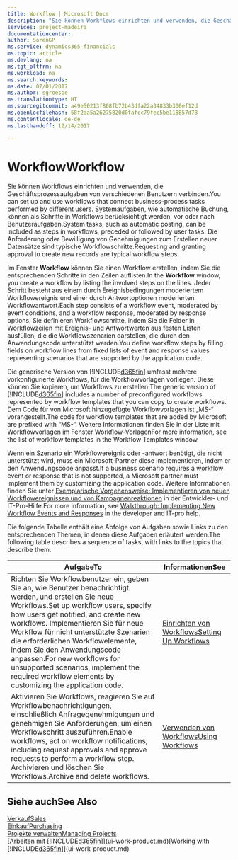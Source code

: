 ```yaml
---
title: Workflow | Microsoft Docs
description: "Sie können Workflows einrichten und verwenden, die Geschäftsprozessaufgaben von verschiedenen Benutzern verbinden. Systemaufgaben, wie automatische Buchung, können als Schritte in Workflows berücksichtigt werden, vor oder nach Benutzeraufgaben. Die Anforderung oder Bewilligung von Genehmigungen zum Erstellen neuer Datensätze sind typische Workflowschritte."
services: project-madeira
documentationcenter: 
author: SorenGP
ms.service: dynamics365-financials
ms.topic: article
ms.devlang: na
ms.tgt_pltfrm: na
ms.workload: na
ms.search.keywords: 
ms.date: 07/01/2017
ms.author: sgroespe
ms.translationtype: HT
ms.sourcegitcommit: a49e50213f808fb72b43dfa22a34833b306ef12d
ms.openlocfilehash: 58f2aa5a26275820d0fafcc79fec5be118857d78
ms.contentlocale: de-de
ms.lasthandoff: 12/14/2017

---
```

# <a name="workflow"></a><span data-ttu-id="44645-105">Workflow</span><span class="sxs-lookup"><span data-stu-id="44645-105">Workflow</span></span>
<span data-ttu-id="44645-106">Sie können Workflows einrichten und verwenden, die Geschäftsprozessaufgaben von verschiedenen Benutzern verbinden.</span><span class="sxs-lookup"><span data-stu-id="44645-106">You can set up and use workflows that connect business-process tasks performed by different users.</span></span> <span data-ttu-id="44645-107">Systemaufgaben, wie automatische Buchung, können als Schritte in Workflows berücksichtigt werden, vor oder nach Benutzeraufgaben.</span><span class="sxs-lookup"><span data-stu-id="44645-107">System tasks, such as automatic posting, can be included as steps in workflows, preceded or followed by user tasks.</span></span> <span data-ttu-id="44645-108">Die Anforderung oder Bewilligung von Genehmigungen zum Erstellen neuer Datensätze sind typische Workflowschritte.</span><span class="sxs-lookup"><span data-stu-id="44645-108">Requesting and granting approval to create new records are typical workflow steps.</span></span>  

 <span data-ttu-id="44645-109">Im Fenster **Workflow** können Sie einen Workflow erstellen, indem Sie die entsprechenden Schritte in den Zeilen auflisten.</span><span class="sxs-lookup"><span data-stu-id="44645-109">In the **Workflow** window, you create a workflow by listing the involved steps on the lines.</span></span> <span data-ttu-id="44645-110">Jeder Schritt besteht aus einem durch Ereignisbedingungen moderiertem Workflowereignis und einer durch Antwortoptionen moderierten Workflowantwort.</span><span class="sxs-lookup"><span data-stu-id="44645-110">Each step consists of a workflow event, moderated by event conditions, and a workflow response, moderated by response options.</span></span> <span data-ttu-id="44645-111">Sie definieren Workflowschritte, indem Sie die Felder in Workflowzeilen mit Ereignis- und Antwortwerten aus festen Listen ausfüllen, die die Workflowszenarien darstellen, die durch den Anwendungscode unterstützt werden.</span><span class="sxs-lookup"><span data-stu-id="44645-111">You define workflow steps by filling fields on workflow lines from fixed lists of event and response values representing scenarios that are supported by the application code.</span></span>  

 <span data-ttu-id="44645-112">Die generische Version von [!INCLUDE[d365fin](includes/d365fin_md.md)] umfasst mehrere vorkonfigurierte Workflows, für die Workflowvorlagen vorliegen. Diese können Sie kopieren, um Workflows zu erstellen.</span><span class="sxs-lookup"><span data-stu-id="44645-112">The generic version of [!INCLUDE[d365fin](includes/d365fin_md.md)] includes a number of preconfigured workflows represented by workflow templates that you can copy to create workflows.</span></span> <span data-ttu-id="44645-113">Dem Code für von Microsoft hinzugefügte Workflowvorlagen ist „MS-“ vorangestellt.</span><span class="sxs-lookup"><span data-stu-id="44645-113">The code for workflow templates that are added by Microsoft are prefixed with “MS-“.</span></span> <span data-ttu-id="44645-114">Weitere Informationen finden Sie in der Liste mit Workflowvorlagen im Fenster Workflow-Vorlagen</span><span class="sxs-lookup"><span data-stu-id="44645-114">For more information, see the list of workflow templates in the Workflow Templates window.</span></span>  

 <span data-ttu-id="44645-115">Wenn ein Szenario ein Workflowereignis oder -antwort benötigt, die nicht unterstützt wird, muss ein Microsoft-Partner diese implementieren, indem er den Anwendungscode anpasst.</span><span class="sxs-lookup"><span data-stu-id="44645-115">If a business scenario requires a workflow event or response that is not supported, a Microsoft partner must implement them by customizing the application code.</span></span> <span data-ttu-id="44645-116">Weitere Informationen finden Sie unter [Exemplarische Vorgehensweise: Implementieren von neuen Workflowereignissen und von Kampagnenreaktionen](/dynamics_nav/Walkthrough--Implementing-New-Workflow-Events-and-Responses) in der Entwickler- und IT-Pro-Hilfe.</span><span class="sxs-lookup"><span data-stu-id="44645-116">For more information, see [Walkthrough: Implementing New Workflow Events and Responses](/dynamics_nav/Walkthrough--Implementing-New-Workflow-Events-and-Responses) in the developer and IT-pro help.</span></span>  

 <span data-ttu-id="44645-117">Die folgende Tabelle enthält eine Abfolge von Aufgaben sowie Links zu den entsprechenden Themen, in denen diese Aufgaben erläutert werden.</span><span class="sxs-lookup"><span data-stu-id="44645-117">The following table describes a sequence of tasks, with links to the topics that describe them.</span></span>  

|<span data-ttu-id="44645-118">**Aufgabe**</span><span class="sxs-lookup"><span data-stu-id="44645-118">**To**</span></span>|<span data-ttu-id="44645-119">**Informationen**</span><span class="sxs-lookup"><span data-stu-id="44645-119">**See**</span></span>|  
|------------|-------------|  
|<span data-ttu-id="44645-120">Richten Sie Workflowbenutzer ein, geben Sie an, wie Benutzer benachrichtigt werden, und erstellen Sie neue Workflows.</span><span class="sxs-lookup"><span data-stu-id="44645-120">Set up workflow users, specify how users get notified, and create new workflows.</span></span> <span data-ttu-id="44645-121">Implementieren Sie für neue Workflow für nicht unterstützte Szenarien die erforderlichen Workflowelemente, indem Sie den Anwendungscode anpassen.</span><span class="sxs-lookup"><span data-stu-id="44645-121">For new workflows for unsupported scenarios, implement the required workflow elements by customizing the application code.</span></span>|[<span data-ttu-id="44645-122">Einrichten von Workflows</span><span class="sxs-lookup"><span data-stu-id="44645-122">Setting Up Workflows</span></span>](across-set-up-workflows.md)|  
|<span data-ttu-id="44645-123">Aktivieren Sie Workflows, reagieren Sie auf Workflowbenachrichtigungen, einschließlich Anfragegenehmigungen und genehmigen Sie Anforderungen, um einen Workflowschritt auszuführen.</span><span class="sxs-lookup"><span data-stu-id="44645-123">Enable workflows, act on workflow notifications, including request approvals and approve requests to perform a workflow step.</span></span> <span data-ttu-id="44645-124">Archivieren und löschen Sie Workflows.</span><span class="sxs-lookup"><span data-stu-id="44645-124">Archive and delete workflows.</span></span>|[<span data-ttu-id="44645-125">Verwenden von Workflows</span><span class="sxs-lookup"><span data-stu-id="44645-125">Using Workflows</span></span>](across-use-workflows.md)|  

## <a name="see-also"></a><span data-ttu-id="44645-126">Siehe auch</span><span class="sxs-lookup"><span data-stu-id="44645-126">See Also</span></span>  
[<span data-ttu-id="44645-127">Verkauf</span><span class="sxs-lookup"><span data-stu-id="44645-127">Sales</span></span>](sales-manage-sales.md)  
[<span data-ttu-id="44645-128">Einkauf</span><span class="sxs-lookup"><span data-stu-id="44645-128">Purchasing</span></span>](purchasing-manage-purchasing.md)  
[<span data-ttu-id="44645-129">Projekte verwalten</span><span class="sxs-lookup"><span data-stu-id="44645-129">Managing Projects</span></span>](projects-manage-projects.md)  
<span data-ttu-id="44645-130">[Arbeiten mit [!INCLUDE[d365fin](includes/d365fin_md.md)]](ui-work-product.md)</span><span class="sxs-lookup"><span data-stu-id="44645-130">[Working with [!INCLUDE[d365fin](includes/d365fin_md.md)]](ui-work-product.md)</span></span>

